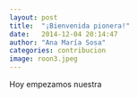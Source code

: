 ```yaml
---
layout: post
title:  "¡Bienvenida pionera!"
date:   2014-12-04 20:14:47
author: "Ana María Sosa"
categories: contribucion
image: roon3.jpeg
---
```

Hoy empezamos nuestra